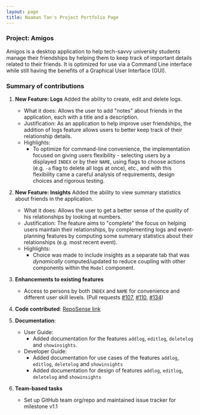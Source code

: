 ```yaml
---
layout: page
title: Naaman Tan's Project Portfolio Page
---
```


### Project: Amigos

Amigos is a desktop application to help tech-savvy university students
manage their friendships by helping them to keep track of important
details related to their friends. It is optimized for use via a Command Line interface while
still having the benefits of a Graphical User Interface (GUI).

### Summary of contributions
1. **New Feature: Logs** Added the ability to create, edit and delete logs.
    * What it does: Allows the user to add "notes" about friends in the application, 
                    each with a title and a description.
    * Justification: As an application to help improve user friendships, the addition of logs
                     feature allows users to better keep track of their relationship details.
    * Highlights: 
        * To optimize for command-line convenience, the implementation focused on giving users 
          flexibility - selecting users by a displayed `INDEX` or by their `NAME`, using flags to 
          choose actions (e.g. `-a` flag to delete all logs at once), etc., and with this flexibility
          came a careful analysis of requirements, design choices and rigorous testing.


2. **New Feature: Insights** Added the ability to view summary statistics about friends in the application.
    * What it does: Allows the user to get a better sense of the _quality_ of his relationships by looking  at numbers.
    * Justification: The feature aims to "complete" the focus on helping users maintain their relationships, by complementing logs
                     and event-planning features by computing some summary statistics about their relationships
                     (e.g. most recent event).
    * Highlights: 
         * Choice was made to include insights as a separate tab that was _dynamically_ computed/updated to reduce coupling
           with other components within the `Model` component. 
         

3. **Enhancements to existing features**
    * Access to persons by both `INDEX` and `NAME` for convenience and different user skill levels. (Pull requests [\#107](), [\#110](), [\#134]()) 

    
4. **Code contributed**: [RepoSense link](https://nus-cs2103-ay2122s2.github.io/tp-dashboard/?search=tanyjnaaman&breakdown=true)


5. **Documentation**:
    * User Guide:
        * Added documentation for the features `addlog`, `editlog`, `deletelog` and `showinsights`.
    * Developer Guide:
        * Added documentation for use cases of the features `addlog`, `editlog`, `deletelog` and `showinsights`
        * Added documentation for design of features `addlog`, `editlog`, `deletelog` and `showinsights`

6. **Team-based tasks**
    * Set up GitHub team org/repo and maintained issue tracker for milestone v1.1


